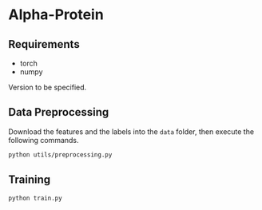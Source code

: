 # Alpha-Protein

## Requirements

- torch
- numpy

Version to be specified.

## Data Preprocessing

Download the features and the labels into the `data` folder, then execute the following commands.

```bash
python utils/preprocessing.py
```

## Training

```
python train.py
```

